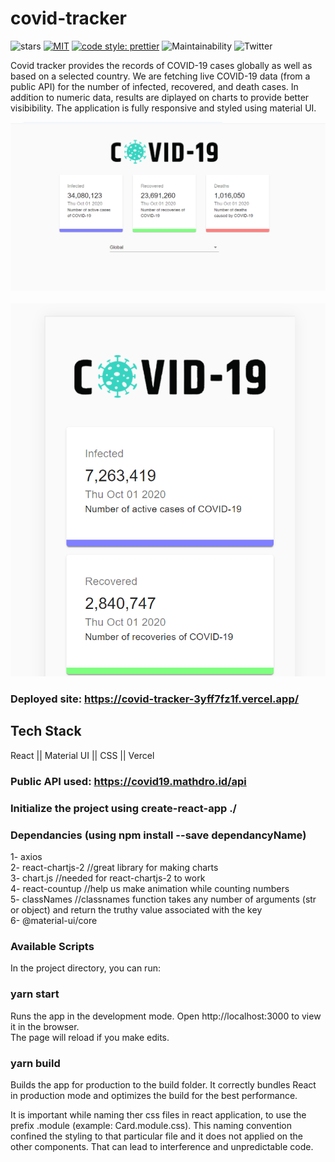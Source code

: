 # covid-tracker <br />
![stars](https://img.shields.io/github/stars/Minakshi-Verma/covid-tracker) [![MIT](https://img.shields.io/packagist/l/doctrine/orm.svg)](https://img.shields.io/github/license/Minakshi-Verma/covid-tracker) [![code style: prettier](https://img.shields.io/badge/code_style-prettier-ff69b4.svg?style=flat-square)](https://github.com/prettier/prettier) ![Maintainability](https://api.codeclimate.com/v1/badges/39c95c84b11b91c11a7b/maintainability) ![Twitter](https://img.shields.io/twitter/url?style=social&url=https%3A%2F%2Ftwitter.com%2Fminakshi_12) 
 

Covid tracker provides the records of COVID-19 cases globally as well as based on a selected country. We are fetching live COVID-19 data (from a public API) for the number of infected, recovered, and death cases. In addition to numeric data, results are diplayed on charts to provide better visibibility. The application is fully responsive and styled using material UI.

<img src="./img/Screenshot (10).png">
 <br/>
 <br/>
<img src="./img/Screenshot (12).png">



### Deployed site: https://covid-tracker-3yff7fz1f.vercel.app/

## Tech Stack
React || Material UI || CSS || Vercel 

### Public API used: https://covid19.mathdro.id/api

### Initialize the project using create-react-app ./

### Dependancies (using npm install --save dependancyName)
1- axios  <br />
2- react-chartjs-2    //great library for making charts   <br />
3- chart.js          //needed for react-chartjs-2 to work   <br />
4- react-countup    //help us  make animation while counting numbers   <br />
5- classNames      //classnames function takes any number of arguments (str or object) and return the truthy value associated with the key   <br />
6- @material-ui/core   <br />

### Available Scripts
In the project directory, you can run:

### yarn start
Runs the app in the development mode.
Open http://localhost:3000 to view it in the browser. <br />
The page will reload if you make edits. <br />

### yarn build
Builds the app for production to the build folder.
It correctly bundles React in production mode and optimizes the build for the best performance.



It is important while naming ther css files in react application, to use the prefix .module (example: Card.module.css). This naming convention confined the styling to that particular file and it does not applied on the other components. That can lead to interference and unpredictable code.
